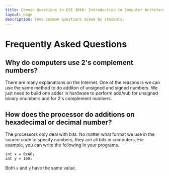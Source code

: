 ```yaml
---
title: Common Questions in CSE 3666: Introduction to Computer Architecture
layout: page
description: Some common questions asked by students.  
---
```


# Frequently Asked Questions

## Why do computers use 2's complement numbers?

There are many explanations on the Internet. One of the reasons is we can use
the same method to do additon of unsigned and signed numbers. We just need to
build one adder in hardware to perform add/sub for unsigned binary nnumbers and
for 2's complement numbers.  

## How does the processor do additions on hexadecimal or decimal number?

The processors only deal with bits. No matter what format we use in the source
code to specify numbers, they are all bits in computers. For example, you can
write the following in your programs.
 
```
int x = 0xA0;
int y = 160;
```

Both ```x``` and ```y``` have the same value. 





